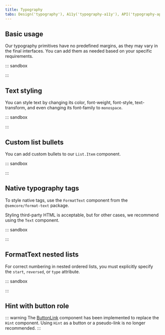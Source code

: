 ```yaml
---
title: Typography
tabs: Design('typography'), A11y('typography-a11y'), API('typography-api'), Example('typography-code'), Changelog('typography-changelog')
---
```


## Basic usage

Our typography primitives have no predefined margins, as they may vary in the final interfaces. You can add them as needed based on your specific requirements.

::: sandbox

<script lang="tsx">
  export Demo from 'stories/components/typography/docs/examples/basic-usage.tsx';
</script>

:::

## Text styling

You can style text by changing its color, font-weight, font-style, text-transform, and even changing its font-family to `monospace`.

::: sandbox

<script lang="tsx">
  export Demo from 'stories/components/typography/docs/examples/text-styles.tsx';
</script>

:::

## Custom list bullets

You can add custom bullets to our `List.Item` component.

::: sandbox

<script lang="tsx">
  export Demo from 'stories/components/typography/docs/examples/list-with-custom-bullets.tsx';
</script>

:::

<!-- ## Custom list content render

::: sandbox

<script lang="tsx">
  export Demo from './examples/list-with-custom-content.tsx';
</script>

::: -->

## Native typography tags

To style native tags, use the `FormatText` component from the `@semcore/format-text` package.

Styling third-party HTML is acceptable, but for other cases, we recommend using the `Text` component.

::: sandbox

<script lang="tsx">
  export Demo from 'stories/components/typography/docs/examples/native-typography-tags.tsx';
</script>

:::

## FormatText nested lists

For correct numbering in nested ordered lists, you must explicitly specify the `start`, `reversed`, or `type` attribute.

::: sandbox

<script lang="tsx">
  export Demo from 'stories/components/typography/docs/examples/formattext-nested-lists.tsx';
</script>

:::

## Hint with button role

::: warning
The [ButtonLink](../../components/button/button-code#button-looking-like-link) component has been implemented to replace the `Hint` component. Using `Hint` as a button or a pseudo-link is no longer recommended.
:::
